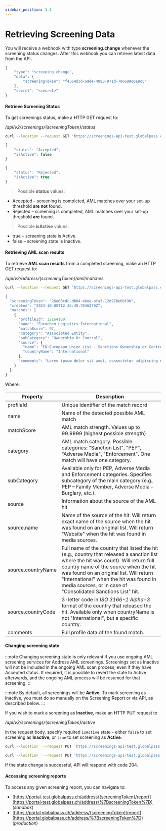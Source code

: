 ```yaml
---
sidebar_position: 3.1
---
```


# Retrieving Screening Data

You will receive a webhook with type **screening.change** whenever the screening status changes.
After this webhook you can retrieve latest data from the API.

```js title="Example webhook"
{
    "type": "screening.change",
    "data": {
        "screeningToken": "f4564d3d-69de-4093-971d-796699c0e8c5"
    },
    "secret": "<secret>"
}
```

#### Retrieve Screening Status

To get screenings status, make a HTTP GET request to:

_/api/v2/screenings/{screeningToken}/status_

```bash title="Example request"
curl --location --request GET 'https://screenings-api-test.globalpass.ch/api/v2/screenings/f4564d3d-69de-4093-971d-796699c0e8c5/status' --header 'Authorization: Bearer {your_access_token}'
```

```js title="Example response #1"
{
    "status": "Accepted",
    "isActive": false
}
```

```js title="Example response #2"
{
    "status": "Rejected",
    "isActive": true
}
```

> Possible **status** values:

- Accepted – screening is completed, AML matches over your set-up threshold **are not** found.
- Rejected – screening is completed, AML matches over your set-up threshold **are** found.

> Possible **isActive** values:

- true – screening state is Active.
- false – screening state is Inactive.

#### Retrieving AML scan results

To retrieve **AML scan results** from a completed screening, make an HTTP GET request to:

_/api/v2/address/{screeningToken}/aml/matches_

```bash title="Example request"
curl --location --request GET 'https://screenings-api-test.globalpass.ch/api/v2/address/9519c730-5d6e-4c23-b89a-8c4d06899e7f/aml/matches' --header 'Authorization: Bearer {your_access_token}'
```

```js title="Example response"
{
  "screeningToken": "26e68cdc-d604-4bee-bfa3-12d978e6bf9b",
  "created": "2023-10-05T12:36:49.7836279Z",
  "matches": [
    {
      "profileId": 12164100,
      "name": "Eurochem Logistics International",
      "matchScore": 97,
      "category": "Associated Entity",
      "subCategory": "Ownership Or Control",
      "source": {
        "name": "EU-European Union List - Sanctions Ownership or Control",
        "countryName": "International"
      },
      "comments": "Lorem ipsum dolor sit amet, consectetur adipiscing elit. Aenean sed tortor viverra, tincidunt arcu pulvinar, placerat lectus. Maecenas tristique velit vitae sem dignissim ultrices. Suspendisse nec congue massa. Nam porta posuere lacus ut posuere. Morbi finibus lectus eget ornare tempor. Vivamus ultricies non ipsum vitae ornare. Praesent ut fermentum nunc. Maecenas et dui malesuada, rutrum purus a, blandit eros. Quisque ex nibh, vestibulum nec purus sit amet, ultricies vulputate urna. Proin fringilla libero odio, at elementum elit vehicula eu. Etiam ac est a massa pulvinar congue at non felis. Suspendisse varius commodo elit sed cursus. Nullam auctor erat fringilla velit sodales mollis. In quis enim quam."
    }
  ]
}
```

Where:

| Property| Description|
|-|-|
| profileId | Unique identifier of the match record |
| name | Name of the detected possible AML match |
| matchScore | AML match strength. Values up to 99.9999 (highest possible strength)|
| category | AML match category. Possible categories: "Sanction List", "PEP", "Adverse Media", "Enforcement". One match will have one category.|
| subCategory | Available only for PEP, Adverse Media and Enforcement categories. Specifies subcategory of the main category (e.g., PEP – Family Member, Adverse Media – Burglary, etc.). |
| source | Information about the source of the AML hit |
| source.name | Name of the source of the hit. Will return exact name of the source when the hit was found on an original list. Will return "Website" when the hit was found in media sources. |
| source.countryName | Full name of the country that listed the hit (e.g., country that released a sanction list where the hit was count). Will return full country name of the source when the hit was found on an original list. Will return "International" when the hit was found in media sources, or in case of "Consolidated Sanctions List" hit. |
| source.countryCode | 3-letter code in _ISO 3166-1 Alpha-3_ format of the country that released the hit. Available only when countryName is not "International", but a specific country. |
| comments | Full profile data of the found match. |

#### Changing screening state

:::note
Changing screening state is only relevant if you use ongoing AML screening services for Address AML screenings. Screenings set as Inactive will not be included in the ongoing AML scan process, even if they have Accepted status. If required, it is possible to revert the state to Active afterwards, and the ongoing AML process will be resumed for that screening.
:::

:::note
By default, all screenings will be **Active**. To mark screening as Inactive, you must do so manually on the Screening Report or via API, as described below.
:::

If you wish to mark a screening as **Inactive**, make an HTTP PUT request to:

_/api/v2/screenings/{screeningToken}/active_

In the request body, specify required `isActive` state - either `false` to set screening as **Inactive**, or `true` to set screening as **Active**.

```bash title="Example request - setting state as Inactive"
curl --location  --request PUT 'https://screenings-api-test.globalpass.ch/api/v2/screenings/9519c730-5d6e-4c23-b89a-8c4d06899e7f/active' --header 'Authorization: Bearer {your_access_token}'\-H 'Content-Type: application/json' \-d '{"isActive": false}'
```

```bash title="Example request - setting state as Active"
curl --location  --request PUT 'https://screenings-api-test.globalpass.ch/api/v2/screenings/9519c730-5d6e-4c23-b89a-8c4d06899e7f/active' --header 'Authorization: Bearer {your_access_token}'\-H 'Content-Type: application/json' \-d '{"isActive": true}'
```

If the state change is successful, API will respond with code 204.

#### Accessing screening reports

To access any given screening report, you can navigate to:
- [https://portal-test.globalpass.ch/address/{screeningToken}/report](https://portal-test.globalpass.ch/address/%7BscreeningToken%7D) (_sandbox_)
- [https://portal.globalpass.ch/address/{screeningToken}/report](https://portal.globalpass.ch/address/%7BscreeningToken%7D) (_production_)

